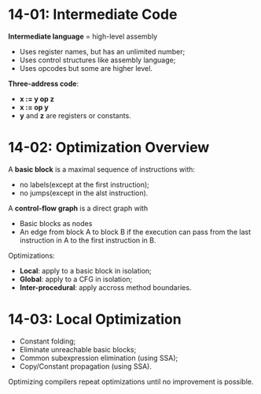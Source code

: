 # 14-01: Intermediate Code
<b>Intermediate language</b> = high-level assembly
- Uses register names, but has an unlimited number;
- Uses control structures like assembly language;
- Uses opcodes but some are higher level.

<b>Three-address code</b>:
- <b>x := y op z</b>
- <b>x := op y</b>
- <b>y</b> and <b>z</b> are registers or constants.

# 14-02: Optimization Overview
A <b>basic block</b> is a maximal sequence of instructions with:
- no labels(except at the first instruction);
- no jumps(except in the alst instruction).

A <b>control-flow graph</b> is a direct graph with
- Basic blocks as nodes
- An edge from block A to block B if the execution can pass from the last instruction in A to the first instruction in B.

Optimizations:
- <b>Local</b>: apply to a basic block in isolation;
- <b>Global</b>: apply to a CFG in isolation;
- <b>Inter-procedural</b>: apply accross method boundaries.

# 14-03: Local Optimization
- Constant folding;
- Eliminate unreachable basic blocks;
- Common subexpression elimination (using SSA);
- Copy/Constant propagation (using SSA).

Optimizing compilers repeat optimizations until no improvement is possible.